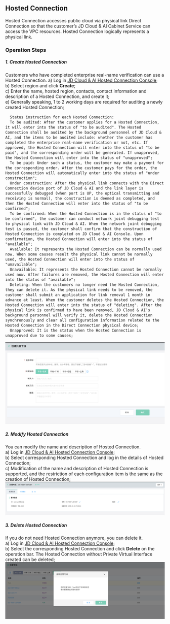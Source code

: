 ## Hosted Connection
Hosted Connection accesses public cloud via physical link Direct Connection so that the customer’s JD Cloud & AI Cabinet Service can access the VPC resources. Hosted Connection logically represents a physical link.

### Operation Steps
##### 1. Create Hosted Connection
Customers who have completed enterprise real-name verification can use a Hosted Connection.
a) Log in [JD Cloud & AI Hosted Connection Console](https://cns-console.jdcloud.com/host/hConnection/list);  </br>
b) Select region and click **Create**;</br>
c) Enter the name, hosted region, contacts, contact information and description of a Hosted Connection, and create it;</br>
e) Generally speaking, 1 to 2 working days are required for auditing a newly created Hosted Connection;</br>

```
  Status instruction for each Hosted Connection:
  To be audited: After the customer applies for a Hosted Connection, it will enter into the status of "to be audited". The Hosted Connection shall be audited by the background personnel of JD Cloud & AI, and the items to be audited include: whether the customer has completed the enterprise real-name verification or not, etc. If approved, the Hosted Connection will enter into the status of "to be paid", and the corresponding order will be generated. If unapproved, the Hosted Connection will enter into the status of "unapproved";
  To be paid: Under such a status, the customer may make a payment for the corresponding order. After the customer pays for the order, the Hosted Connection will automatically enter into the status of "under construction";
  Under construction: After the physical link connects with the Direct Connection device port of JD Cloud & AI and the link layer is successfully debugged (when port is UP, the optical transmitting and receiving is normal), the construction is deemed as completed, and then the Hosted Connection will enter into the status of "to be confirmed";
  To be confirmed: When the Hosted Connection is in the status of "to be confirmed", the customer can conduct network joint debugging test to physical link with JD Cloud & AI. When the network joint debugging test is passed, the customer shall confirm that the construction of Hosted Connection is completed on JD Cloud & AI Console. Upon confirmation, the Hosted Connection will enter into the status of "available";
  Available: It represents the Hosted Connection can be normally used now. When some causes result the physical link cannot be normally used, the Hosted Connection will enter into the status of "unavailable";
  Unavailable: It represents the Hosted Connection cannot be normally used now. After failures are removed, the Hosted Connection will enter into the status of "available";
  Deleting: When the customers no longer need the Hosted Connection, they can delete it. As the physical link needs to be removed, the customer shall submit an application for link removal 1 month in advance at least. When the customer deletes the Hosted Connection, the Hosted Connection will enter into the status of "deleting". After the physical link is confirmed to have been removed, JD Cloud & AI’s background personnel will verify it, delete the Hosted Connection synchronously and clear all configuration information related to the Hosted Connection in the Direct Connection physical device;
  Unapproved: It is the status when the Hosted Connection is unapproved due to some causes;
```

![](../../../../../image/Networking/Direct-Connect-Service/Operation-Guide/create-hosted-connection.png)

##### 2. Modify Hosted Connection
You can modify the name and description of Hosted Connection.</br>
a) Log in [JD Cloud & AI Hosted Connection Console](https://cns-console.jdcloud.com/host/hConnection/list);  </br>
b) Select corresponding Hosted Connection and log in the details of Hosted Connection;</br>
c) Modification of the name and description of Hosted Connection is supported, and the restriction of each configuration item is the same as the creation of Hosted Connection;</br>
![](../../../../../image/Networking/Direct-Connect-Service/Operation-Guide/update-hosted-connection.png)

##### 3. Delete Hosted Connection
If you do not need Hosted Connection anymore, you can delete it.</br>
a) Log in [JD Cloud & AI Hosted Connection Console](https://cns-console.jdcloud.com/host/hConnection/list);  </br>
b) Select the corresponding Hosted Connection and click **Delete** on the operation bar. The Hosted Connection without Private Virtual Interface created can be deleted;</br>
![](../../../../../image/Networking/Direct-Connect-Service/Operation-Guide/delete-hosted-connection.png)

